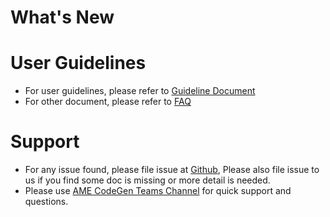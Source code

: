 # What's New 

# User Guidelines
* For user guidelines, please refer to [Guideline Document](https://github.com/Azure/autorest.az/blob/master/doc/how-to-generate.md)
* For other document, please refer to [FAQ](https://github.com/Azure/autorest.az/blob/master/doc/faq.md)

# Support
* For any issue found, please file issue at [Github](https://github.com/Azure/autorest.az/issues), Please also file issue to us if you find some doc is missing or more detail is needed.
* Please use [AME CodeGen Teams Channel](https://teams.microsoft.com/l/channel/19%3a031673a5362e4ff18bd7886a4ac7798a%40thread.skype/CodeGen?groupId=de995b1a-16c1-4cc7-a49b-bc9f90bc6acd&tenantId=72f988bf-86f1-41af-91ab-2d7cd011db47) for quick support and questions. 